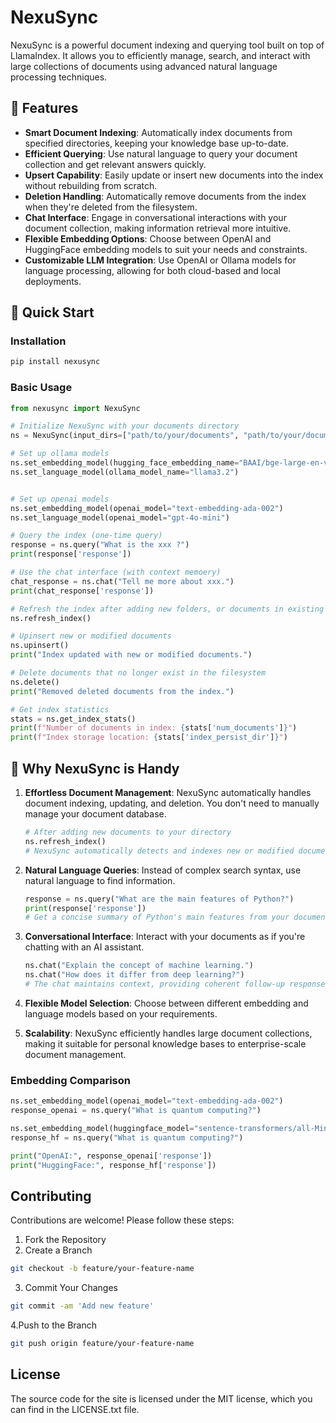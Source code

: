 # NexuSync

NexuSync is a powerful document indexing and querying tool built on top of LlamaIndex. It allows you to efficiently manage, search, and interact with large collections of documents using advanced natural language processing techniques.

## 🌟 Features

- **Smart Document Indexing**: Automatically index documents from specified directories, keeping your knowledge base up-to-date.
- **Efficient Querying**: Use natural language to query your document collection and get relevant answers quickly.
- **Upsert Capability**: Easily update or insert new documents into the index without rebuilding from scratch.
- **Deletion Handling**: Automatically remove documents from the index when they're deleted from the filesystem.
- **Chat Interface**: Engage in conversational interactions with your document collection, making information retrieval more intuitive.
- **Flexible Embedding Options**: Choose between OpenAI and HuggingFace embedding models to suit your needs and constraints.
- **Customizable LLM Integration**: Use OpenAI or Ollama models for language processing, allowing for both cloud-based and local deployments.

## 🚀 Quick Start

### Installation

```bash
pip install nexusync
```

### Basic Usage

```python
from nexusync import NexuSync

# Initialize NexuSync with your documents directory
ns = NexuSync(input_dirs=["path/to/your/documents", "path/to/your/documents"])

# Set up ollama models
ns.set_embedding_model(hugging_face_embedding_name="BAAI/bge-large-en-v1.5")
ns.set_language_model(ollama_model_name="llama3.2")


# Set up openai models
ns.set_embedding_model(openai_model="text-embedding-ada-002")
ns.set_language_model(openai_model="gpt-4o-mini")

# Query the index (one-time query)
response = ns.query("What is the xxx ?")
print(response['response'])

# Use the chat interface (with context memoery)
chat_response = ns.chat("Tell me more about xxx.")
print(chat_response['response'])

# Refresh the index after adding new folders, or documents in existing folders or deleting any folders
ns.refresh_index()

# Upinsert new or modified documents
ns.upinsert()
print("Index updated with new or modified documents.")

# Delete documents that no longer exist in the filesystem
ns.delete()
print("Removed deleted documents from the index.")

# Get index statistics
stats = ns.get_index_stats()
print(f"Number of documents in index: {stats['num_documents']}")
print(f"Index storage location: {stats['index_persist_dir']}")
```

## 🔧 Why NexuSync is Handy

1. **Effortless Document Management**: 
   NexuSync automatically handles document indexing, updating, and deletion. You don't need to manually manage your document database.

   ```python
   # After adding new documents to your directory
   ns.refresh_index()
   # NexuSync automatically detects and indexes new or modified documents
   ```

2. **Natural Language Queries**: 
   Instead of complex search syntax, use natural language to find information.

   ```python
   response = ns.query("What are the main features of Python?")
   print(response['response'])
   # Get a concise summary of Python's main features from your documents
   ```

3. **Conversational Interface**: 
   Interact with your documents as if you're chatting with an AI assistant.

   ```python
   ns.chat("Explain the concept of machine learning.")
   ns.chat("How does it differ from deep learning?")
   # The chat maintains context, providing coherent follow-up responses
   ```

4. **Flexible Model Selection**: 
   Choose between different embedding and language models based on your requirements.


5. **Scalability**: 
   NexuSync efficiently handles large document collections, making it suitable for personal knowledge bases to enterprise-scale document management.


### Embedding Comparison

```python
ns.set_embedding_model(openai_model="text-embedding-ada-002")
response_openai = ns.query("What is quantum computing?")

ns.set_embedding_model(huggingface_model="sentence-transformers/all-MiniLM-L6-v2")
response_hf = ns.query("What is quantum computing?")

print("OpenAI:", response_openai['response'])
print("HuggingFace:", response_hf['response'])
```

## Contributing
Contributions are welcome! Please follow these steps:
1. Fork the Repository
2. Create a Branch
```bash
git checkout -b feature/your-feature-name
```

3. Commit Your Changes
```bash
git commit -am 'Add new feature'
```
4.Push to the Branch
```bash
git push origin feature/your-feature-name
```

## License
The source code for the site is licensed under the MIT license, which you can find in the LICENSE.txt file.
